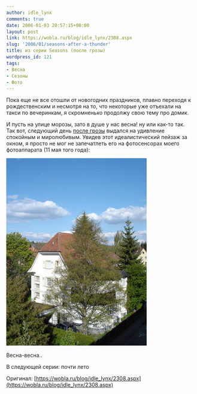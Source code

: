 ```yaml
---
author: idle_lynx
comments: true
date: 2006-01-03 20:57:15+00:00
layout: post
link: https://wobla.ru/blog/idle_lynx/2308.aspx
slug: '2006/01/seasons-after-a-thunder'
title: из серии Seasons (после грозы)
wordpress_id: 121
tags:
- Весна
- Сезоны
- Фото
---
```


Пока еще не все отошли от новогодних праздников, плавно переходя к рождественским и несмотря на то, что некоторые уже отъехали на такси по вечеринкам, я скромненько продолжу свою тему про домик.

И пусть на улице морозы, зато в душе у нас весна! ну или как-то так. Так вот, следующий день [после грозы](/2005/12/seasons-true-spring) выдался на удивление спокойным и миролюбивым. Увидев этот идеалистический пейзаж за окном, я просто не мог не запечатлеть его на фотосенсорах моего фотоаппарата (11 мая того года):

![Seasons - Spring](images/2007/05/8512f531-8309-4339-9d36-eb14d416006f.jpg)

Весна-весна..

В следующей серии: почти лето

Оригинал: [https://wobla.ru/blog/idle_lynx/2308.aspx](https://wobla.ru/blog/idle_lynx/2308.aspx)
